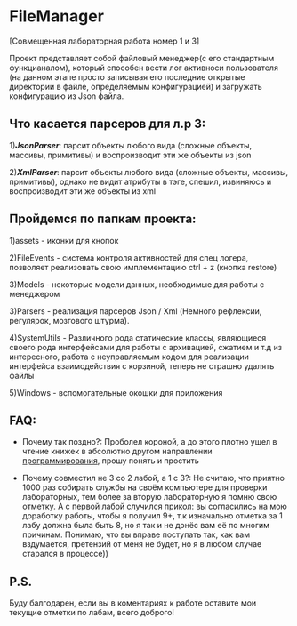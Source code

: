 # FileManager

[Совмещенная лабораторная работа номер 1 и 3]

Проект представляет собой файловый менеджер(с его стандартным функцианалом), который способен вести лог активноси пользователя (на данном этапе просто записывая его последние открытые директории в файле, определяемым конфигурацией)
и загружать конфигурацию из Json файла.

## Что касается парсеров для л.р 3:

  
  1)***JsonParser***:
    парсит объекты любого вида (сложные объекты, массивы, примитивы) и воспроизводит эти же объекты из json
  
  2)***XmlParser***:
    парсит объекты любого вида (сложные объекты, массивы, примитивы), однако не видит атрибуты в тэге, спешил, извиняюсь и воспроизводит эти же объекты из xml
    
    
## Пройдемся по папкам проекта:


1)assets - иконки для кнопок

2)FileEvents - система контроля активностей для спец логера, позволяет реализовать свою имплементацию ctrl + z (кнопка restore)

3)Models - некоторые модели данных, необходимые для работы с менеджером

3)Parsers - реализация парсеров Json / Xml (Немного рефлексии, регулярок, мозгового штурма).

4)SystemUtils - Различного рода статические классы, являющиеся своего рода интерфейсами для работы с архивацией, сжатием и т.д
из интересного, работа с неуправляемым кодом для реализации интерфейса взаимодействия с корзиной, теперь не страшно удалять файлы

5)Windows - вспомогательные окошки для приложения

## FAQ:

* Почему так поздно?:
  Проболел короной, а до этого плотно ушел в чтение книжек в абсолютно другом направлении [программирования](https://github.com/Denchidlo/OSdev),
 прошу понять и простить

* Почему совместил не 3 со 2 лабой, а 1 с 3?:
  Не считаю, что приятно 1000 раз собирать службы на своём компьютере для проверки лабораторных, тем более за вторую лабораторную
 я помню свою отметку. А с первой лабой случился прикол: вы согласились на мою доработку работы, чтобы я получил 9+, т.к изначально 
 отметка за 1 лабу должна была быть 8, но я так и не донёс вам её по многим причинам. Понимаю, что вы вправе поступать так, как 
 вам вздумается, претензий от меня не будет, но я в любом случае старался в процессе))
 
 ## P.S.
  Буду балгодарен, если вы в коментариях к работе оставите мои текущие отметки по лабам, всего доброго!
